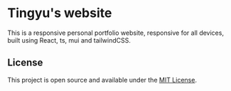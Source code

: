 # Tingyu's website

This is a responsive personal portfolio website, responsive for all devices, built using React, ts, mui and tailwindCSS.

## License

This project is open source and available under the [MIT License](LICENSE).
